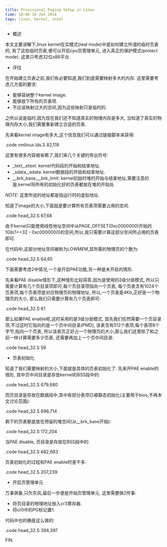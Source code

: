 ```yaml
---
title: Provisional Paging Setup in Linux
time: 18:00 19 Jan 2014
tags: linux, kernel, intel
---
```


* 概述

本文主要讲解下,linux kernel在实模式(real mode)中是如何建立所谓的临时页表的,
有了这些临时页表,便可以开启cpu页管理单元, 进入真正的保护模式(protect mode).
这里只考虑32位x86平台.

* 评估

在开始建立页表之前,我们有必要知道,我们到底需要映射多大的内存.
这里需要考虑几方面的要求:

- 能够容纳整个kernel image.
- 能够放下所有的页表项.
- 不应该映射过大的空间,因为这些映射只是临时的.

之所以说是临时,因为现在我们还不知道真实的物理内存是多大,
当知道了真实的物理内存大小,我们需要重新建立合适的页表.

先来看kernel image有多大,这个信息我们可以通过链接脚本来获得:

.code vmlinux.lds.S 82,119

这里有很多内容被省略了,我们来几个关键的导出符号:

- _text,_etext: kernel代码段的开始和结束地址.
- _sdata,_edata: kernel数据段的开始和结束地址.
- __brk_base,__brk_limit: kernel初始时堆的开始与结束地址,需要注意的是,kernel将所有的初始化好的页表都放在堆的开始处.

*NOTE:* 这里所说的地址都是指运行时的虚拟地址.

知道了image的大小,下面就是要计算所有页表项需要占用的空间.

.code head_32.S 67,68

由于kernel只能使用线性地址空间中从PAGE_OFFSET(0xc0000000)开始的1Gb(1<<32 -
0xc0000000)的空间,所以,我只需要计算这部分空间所占用的页表即可.

在代码中,这部分地址空间被称为LOWMEM,其所需的物理页的个数为:

.code head_32.S 64,65

下面需要考虑2中情况,一个是开启PAE功能,另一种是未开启的情形.

先来看PAE disable情形下,这种情形比较简答,因为是使用的2级分层模式,
所以只需要计算有几个页目录项即可,每个页目录项指向一个页表,
每个页表含有1024个页表项,每个页表项是对应物理页的物理地址,
所以,一个页表是4Kb,正好是一个物理页的大小,
那么我们只需要计算有几个页表即可:

.code head_32.S 61

那么如果PAE enable呢,这时采用的是3级分层模式,
首先我们任然需要一个页目录项,不过这时它指向的是一个页中间目录(PMD),
该表含有512个表项,每个表项8个字节,指向一个页表,
所以该表页正好占一个物理页的大小,那么我们这里除了和之前一样计算需要多少页表,
还需要再加上一个页中间目录:

.code head_32.S 59

* 页表初始化

知道了我们需要映射的大小,下面就是具体的页表初始化了.
先来开PAE enable的情形, 其中页中间目录是存放kernel的BSS段中的:

.code head_32.S 679,680

而页目录是存放在数据段中,其中有部分表项已被静态初始化(主要用于bios,不再本文讨论范围):

.code head_32.S 696,714

剩下的页表都是放在预留的堆空间(从__brk_base开始):

.code head_32.S 172,204

当PAE disable, 页目录是存放在BSS段中的:

.code head_32.S 682,683

页表初始化的过程和PAE enable时差不多:

.code head_32.S 207,239

* 开启页管理单元

万事俱备,只欠东风,最后一步便是开始页管理单元,
这里需要做2件事:

- 将页目录的物理地址放入cr3寄存器.
- 将cr0中的PG标记置1.

代码中也的确是这么做的:

.code head_32.S 394,397

FIN.
